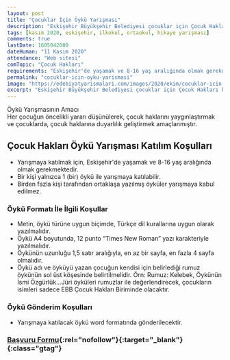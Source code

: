 ```yaml
---
layout: post
title: "Çocuklar İçin Öykü Yarışması"
description: "Eskişehir Büyükşehir Belediyesi çocuklar için Çocuk Hakları konulu Öykü Yarışması düzenliyor."
tags: [kasım 2020, eskişehir, ilkokul, ortaokul, hikaye yarışması]
comments: true
lastDate: 1605042000
dateHuman: "11 Kasım 2020"
attendance: "Web sitesi"
comTopic: "Çocuk Hakları"
requirements: "Eskişehir'de yaşamak ve 8-16 yaş aralığında olmak gerekmektedir."
permalink: "cocuklar-icin-oyku-yarismasi"
image: "https://edebiyatyarismalari.com/images/2020/ekim/cocuklar-icin-oyku-yarismasi.jpg"
excerpt: "Eskişehir Büyükşehir Belediyesi çocuklar için Çocuk Hakları konulu Öykü Yarışması düzenliyor."
---
```


Öykü Yarışmasının Amacı  
Her çocuğun öncelikli yararı düşünülerek, çocuk haklarını yaygınlaştırmak ve çocuklarda, çocuk haklarına duyarlılık geliştirmek amaçlanmıştır.

## Çocuk Hakları Öykü Yarışması Katılım Koşulları
- Yarışmaya katılmak için, Eskişehir'de yaşamak ve 8-16 yaş aralığında olmak gerekmektedir.
- Bir kişi yalnızca 1 (bir) öykü ile yarışmaya katılabilir.
- Birden fazla kişi tarafından ortaklaşa yazılmış öyküler yarışmaya kabul edilmez.

### Öykü Formatı İle İlgili Koşullar
- Metin, öykü türüne uygun biçimde, Türkçe dil kurallarına uygun olarak yazılmalıdır.
- Öykü A4 boyutunda, 12 punto “Times New Roman” yazı karakteriyle yazılmalıdır.
- Öykünün uzunluğu 1,5 satır aralığıyla, en az bir sayfa, en fazla 4 sayfa olmalıdır.
- Öykü adı ve öyküyü yazan çocuğun kendisi için belirlediği rumuz öykünün sol üst köşesinde belirtilmelidir. Örn: Rumuz: Kelebek, Öykünün İsmi Özgürlük…Jüri öyküleri rumuzlar ile değerlendirecek, çocukların isimleri sadece EBB Çocuk Hakları Biriminde olacaktır.

### Öykü Gönderim Koşulları
- Yarışmaya katılacak öykü word formatında gönderilecektir.

### [Başvuru Formu](https://www.eskisehir.bel.tr/yarisma/index2.php?tip=2&ref=edebiyatyarismalari.com){:rel="nofollow"}{:target="_blank"}{:class="gtag"}